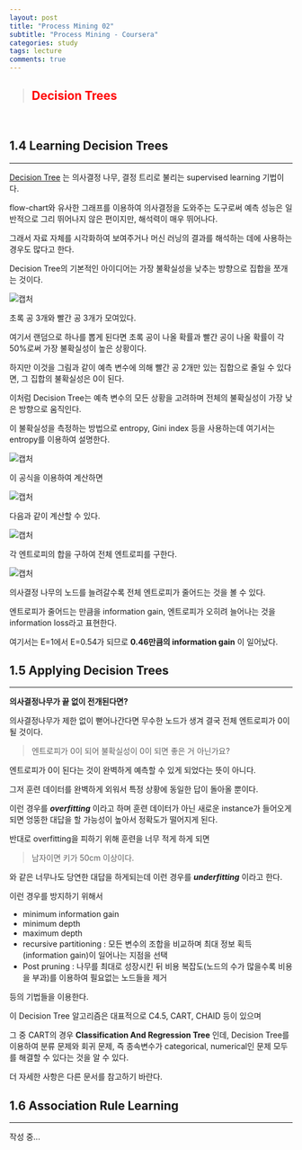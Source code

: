 ```yaml
---
layout: post
title: "Process Mining 02"
subtitle: "Process Mining - Coursera"
categories: study
tags: lecture
comments: true
---
```

> ## <span style="color:red">Decision Trees</span>

<br/>

1.4 Learning Decision Trees
---
---

[Decision Tree](https://en.wikipedia.org/wiki/Decision_tree) 는 의사결정 나무, 결정 트리로 불리는 supervised learning 기법이다.

flow-chart와 유사한 그래프를 이용하여 의사결정을 도와주는 도구로써 예측 성능은 일반적으로 그리 뛰어나지 않은 편이지만, 해석력이 매우 뛰어나다.

그래서 자료 자체를 시각화하여 보여주거나 머신 러닝의 결과를 해석하는 데에 사용하는 경우도 많다고 한다.

Decision Tree의 기본적인 아이디어는 가장 불확실성을 낮추는 방향으로 집합을 쪼개는 것이다.

![캡처](https://i.imgur.com/RBAXmJT.png "강의록")

초록 공 3개와 빨간 공 3개가 모여있다.

여기서 랜덤으로 하나를 뽑게 된다면 초록 공이 나올 확률과 빨간 공이 나올 확률이 각 50%로써 가장 불확실성이 높은 상황이다.

하지만 이것을 그림과 같이 예측 변수에 의해 빨간 공 2개만 있는 집합으로 줄일 수 있다면, 그 집합의 불확실성은 0이 된다.

이처럼 Decision Tree는 예측 변수의 모든 상황을 고려하며 전체의 불확실성이 가장 낮은 방향으로 움직인다.

이 불확실성을 측정하는 방법으로 entropy, Gini index 등을 사용하는데 여기서는 entropy를 이용하여 설명한다.

![캡처](https://i.imgur.com/Dg79p1d.png "강의록")

이 공식을 이용하여 계산하면

![캡처](https://i.imgur.com/hT9FikO.png "강의록")

다음과 같이 계산할 수 있다.

![캡처](https://i.imgur.com/jToYrHH.png "강의록")

각 엔트로피의 합을 구하여 전체 엔트로피를 구한다.

![캡처](https://i.imgur.com/AB9ygaz.png "강의록")

의사결정 나무의 노드를 늘려갈수록 전체 엔트로피가 줄어드는 것을 볼 수 있다.

엔트로피가 줄어드는 만큼을 information gain, 엔트로피가 오히려 늘어나는 것을 information loss라고 표현한다.

여기서는 E=1에서 E=0.54가 되므로
**0.46만큼의 information gain** 이 일어났다.

1.5 Applying Decision Trees
---
---

**의사결정나무가 끝 없이 전개된다면?**

의사결정나무가 제한 없이 뻗어나간다면 무수한 노드가 생겨 결국 전체 엔트로피가 0이 될 것이다.

> 엔트로피가 0이 되어 불확실성이 0이 되면 좋은 거 아닌가요?

엔트로피가 0이 된다는 것이 완벽하게 예측할 수 있게 되었다는 뜻이 아니다.

그저 훈련 데이터를 완벽하게 외워서 특정 상황에 동일한 답이 돌아올 뿐이다.

이런 경우를 ***overfitting*** 이라고 하며
훈련 데이터가 아닌 새로운 instance가 들어오게 되면 엉뚱한 대답을 할 가능성이 높아서 정확도가 떨어지게 된다.

반대로 overfitting을 피하기 위해 훈련을 너무 적게 하게 되면
> 남자이면 키가 50cm 이상이다.

와 같은 너무나도 당연한 대답을 하게되는데
이런 경우를 ***underfitting*** 이라고 한다.

이런 경우를 방지하기 위해서

* minimum information gain
* minimum depth
* maximum depth
* recursive partitioning : 모든 변수의 조합을 비교하며 최대 정보 획득(information gain)이 일어나는 지점을 선택
* Post pruning : 나무를 최대로 성장시킨 뒤 비용 복잡도(노드의 수가 많을수록 비용을 부과)를 이용하여 필요없는 노드들을 제거

등의 기법들을 이용한다.

이 Decision Tree 알고리즘은 대표적으로 C4.5, CART, CHAID 등이 있으며

그 중 CART의 경우 **Classification And Regression Tree** 인데,
Decision Tree를 이용하여 분류 문제와 회귀 문제, 즉 종속변수가 categorical, numerical인 문제 모두를 해결할 수 있다는 것을 알 수 있다.

더 자세한 사항은 다른 문서를 참고하기 바란다.

1.6 Association Rule Learning
---
---

작성 중...
